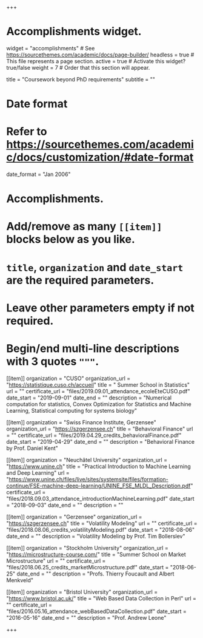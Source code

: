 +++
# Accomplishments widget.
widget = "accomplishments"  # See https://sourcethemes.com/academic/docs/page-builder/
headless = true  # This file represents a page section.
active = true  # Activate this widget? true/false
weight = 7  # Order that this section will appear.

title = "Coursework beyond PhD requirements"
subtitle = ""

# Date format
#   Refer to https://sourcethemes.com/academic/docs/customization/#date-format
date_format = "Jan 2006"

# Accomplishments.
#   Add/remove as many `[[item]]` blocks below as you like.
#   `title`, `organization` and `date_start` are the required parameters.
#   Leave other parameters empty if not required.
#   Begin/end multi-line descriptions with 3 quotes `"""`.

[[item]]
  organization = "CUSO"
  organization_url = "https://statistique.cuso.ch/accueil"
  title = " Summer School in Statistics"
  url = ""
  certificate_url = "files/2019.09.01_attendance_ecoleEteCUSO.pdf"
  date_start = "2019-09-01"
  date_end = ""
  description = "Numerical computation for statistics, Convex Optimization for Statistics and Machine Learning, Statistical computing for systems biology"

[[item]]
  organization = "Swiss Finance Institute, Gerzensee"
  organization_url = "https://szgerzensee.ch"
  title = "Behavioral Finance"
  url = ""
  certificate_url = "files/2019.04.29_credits_behavioralFinance.pdf"
  date_start = "2019-04-29"
  date_end = ""
  description = "Behavioral Finance by Prof. Daniel Kent"

[[item]]
  organization = "Neuchâtel University"
  organization_url = "https://www.unine.ch"
  title = "Practical Introduction to Machine Learning and Deep Learning"
  url = "https://www.unine.ch/files/live/sites/systemsite/files/formation-continue/FSE-machine-deep-learning/UNINE_FSE_MLDL_Description.pdf"
  certificate_url = "files/2018.09.03_attendance_introductionMachineLearning.pdf"
  date_start = "2018-09-03"
  date_end = ""
  description = ""

[[item]]
  organization = "Gerzensee"
  organization_url = "https://szgerzensee.ch"
  title = "Volatility Modeling"
  url = ""
  certificate_url = "files/2018.08.06_credits_volatilityModeling.pdf"
  date_start = "2018-08-06"
  date_end = ""
  description = "Volatility Modeling by Prof. Tim Bollerslev"

[[item]]
  organization = "Stockholm University"
  organization_url = "https://microstructure-course.com/"
  title = "Summer School on Market Microstructure"
  url = ""
  certificate_url = "files/2018.06.25_credits_marketMicrostructure.pdf"
  date_start = "2018-06-25"
  date_end = ""
  description = "Profs. Thierry Foucault and Albert Menkveld"

[[item]]
  organization = "Bristol University"
  organization_url = "https://www.bristol.ac.uk/"
  title = "Web Based Data Collection in Perl"
  url = ""
  certificate_url = "files/2016.05.16_attendance_webBasedDataCollection.pdf"
  date_start = "2016-05-16"
  date_end = ""
  description = "Prof. Andrew Leone"



+++
